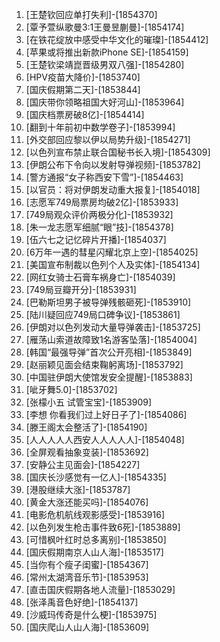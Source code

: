 
1. [王楚钦回应单打失利]-[1854370]
1. [覃予萱纵歌曼3:1王曼昱蒯曼]-[1854174]
1. [在铁花绽放中感受中华文化的璀璨]-[1854412]
1. [苹果或将推出新款iPhone SE]-[1854159]
1. [王楚钦梁靖崑晋级男双八强]-[1854280]
1. [HPV疫苗大降价]-[1853740]
1. [国庆假期第二天]-[1853844]
1. [国庆带你领略祖国大好河山]-[1853964]
1. [国庆档票房破8亿]-[1854414]
1. [翻到十年前初中数学卷子]-[1853994]
1. [外交部回应黎以伊以局势升级]-[1854271]
1. [以色列宣布禁止联合国秘书长入境]-[1854309]
1. [伊朗公布下令向以发射导弹视频]-[1853782]
1. [警方通报“女子称西安下雪”]-[1854463]
1. [以官员：将对伊朗发动重大报复]-[1854018]
1. [志愿军749局票房均破2亿]-[1853933]
1. [749局观众评价两极分化]-[1853932]
1. [朱一龙志愿军细腻“眼”技]-[1854378]
1. [伍六七之记忆碎片开播]-[1854037]
1. [6万年一遇的彗星闪耀北京上空]-[1854025]
1. [美国宣布制裁以色列个人及实体]-[1854134]
1. [网红女骑士石膏车祸身亡]-[1854039]
1. [749局豆瓣开分]-[1853931]
1. [巴勒斯坦男子被导弹残骸砸死]-[1853910]
1. [陆川疑回应749局口碑争议]-[1853861]
1. [伊朗对以色列发动大量导弹袭击]-[1853725]
1. [雁荡山索道故障致1名游客坠落]-[1854004]
1. [韩国“最强导弹”首次公开亮相]-[1853849]
1. [赵丽颖见面会结束鞠躬离场]-[1853792]
1. [中国驻伊朗大使馆发安全提醒]-[1853883]
1. [呲牙舞5.0]-[1853702]
1. [张檬小五 试管宝宝]-[1853909]
1. [李想 你看我们过上好日子了]-[1854086]
1. [滕王阁太会整活了]-[1854190]
1. [人人人人人西安人人人人人]-[1854048]
1. [全屏观看抽象变装]-[1853692]
1. [安静公主见面会]-[1854227]
1. [国庆长沙感觉有一亿人]-[1854335]
1. [港股继续大涨]-[1853787]
1. [黄金大涨还能买吗]-[1854076]
1. [电影危机航线观影感受]-[1853916]
1. [以色列发生枪击事件致6死]-[1853889]
1. [可惜枫叶红时总多离别]-[1853850]
1. [国庆假期南京人山人海]-[1853517]
1. [当你有个瘦子闺蜜]-[1854367]
1. [常州太湖湾音乐节]-[1853953]
1. [直击国庆假期各地人流量]-[1853029]
1. [张泽禹音色好绝]-[1854137]
1. [沙威玛传奇是什么梗]-[1853975]
1. [国庆爬山人山人海]-[1853609]